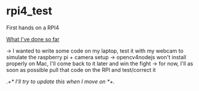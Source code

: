 # rpi4_test
First hands on a RPI4

<ins>What I've done so far</ins>

-> I wanted to write some code on my laptop, test it with my webcam to simulate the raspberry pi + camera setup
-> opencv4nodejs won't install properly on Mac, I'll come back to it later and win the fight
-> for now, I'll as soon as possible pull that code on the RPI and test/correct it

_.+\* I'll try to update this when I move on \*+._
